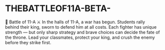 # THEBATTLEOF11A-BETA-
👑 Battle of 11-A ⚔️ In the halls of 11-A, a war has begun. Students rally behind their king, sworn to defend him at all costs. Each fighter has unique strength — but only sharp strategy and brave choices can decide the fate of the throne. Lead your classmates, protect your king, and crush the enemy before they strike first.

